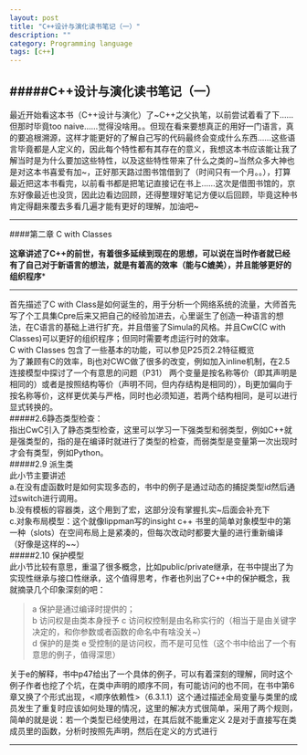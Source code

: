 ```yaml
---
layout: post
title: "C++设计与演化读书笔记（一）"
description: ""
category: Programming language
tags: [c++]
---
```



#####C++设计与演化读书笔记（一）
---



最近开始看这本书（C++设计与演化）了~C++之父执笔，以前尝试着看了下……但那时毕竟too naive……觉得没啥用。。但现在看来要想真正的用好一门语言，真的要追根溯源，这样才能更好的了解自己写的代码最终会变成什么东西……这些语言毕竟都是人定义的，因此每个特性都有其存在的意义，我想这本书应该能让我了解当时是为什么要加这些特性，以及这些特性带来了什么之类的~当然众多大神也是对这本书喜爱有加~，正好那天路过图书馆借到了（时间只有一个月。。），打算最近把这本书看完，以前看书都是把笔记直接记在书上……这次是借图书馆的，京东好像最近也没货，因此边看边回顾，还得整理好笔记方便以后回顾，毕竟这种书肯定得翻来覆去多看几遍才能有更好的理解，加油吧~
 
-----------


####第二章 C with Classes

**这章讲述了C++的前世，有着很多延续到现在的思想，可以说在当时作者就已经有了自己对于新语言的想法，就是有着高的效率（能与C媲美），并且能够更好的组织程序***


-----
首先描述了C with Class是如何诞生的，用于分析一个网络系统的流量，大师首先写了个工具集Cpre后来又把自己的经验加进去，心里诞生了创造一种语言的想法，在C语言的基础上进行扩充，并且借鉴了Simula的风格。并且CwC(C with Classes)可以更好的组织程序；但同时需要考虑运行时的效率。  
C with Classes 包含了一些基本的功能，可以参见P25页2.2特征概览  
为了兼顾有C的效率，Bj也对CWC做了很多的改变，例如加入inline机制，在2.5连接模型中探讨了一个有意思的问题（P31）  两个变量是按名称等价（即其声明是相同的）或者是按照结构等价（声明不同，但内存结构是相同的），Bj更加偏向于按名称等价，这样更优美与严格，同时也必须知道，若两个结构相同，是可以进行显式转换的。  
#####2.6静态类型检查：  
指出CwC引入了静态类型检查，这里可以学习一下强类型和弱类型，例如C++就是强类型的，指的是在编译时就进行了类型的检查，而弱类型是变量第一次出现时才会有类型，例如Python。   
#####2.9 派生类   
此小节主要讲述   
a.在没有虚函数时是如何实现多态的，书中的例子是通过动态的捕捉类型id然后通过switch进行调用。  
b.没有模板的容器类，这个用到了宏，这部分没有掌握扎实~后面会补充下  
c.对象布局模型：这个就像lippman写的insight c++ 书里的简单对象模型中的第一种（slots）在空间布局上是紧凑的，但每次改动时都要大量的进行重新编译（好像是这样的~~）  
#####2.10 保护模型  
此小节比较有意思，重温了很多概念，比如public/private继承，在书中提出了为实现性继承与接口性继承，这个值得思考，作者也列出了C++中的保护概念，我就摘录几个印象深刻的吧：  
> a 保护是通过编译时提供的；  
> b 访问权是由类本身授予
> c 访问权控制是由名称实行的（相当于是由关键字决定的，和你参数或者函数的命名中有啥没关~）  
> d 保护的是类
> e 受控制的是访问权，而不是可见性（这个书中给出了一个有意思的例子，值得深思）  

关于e的解释，书中p47给出了一个具体的例子，可以有着深刻的理解，同时这个例子作者也挖了个坑，在类中声明的顺序不同，有可能访问的也不同，在书中第6章又换了个形式出现，<顺序依赖性>（6.3.1.1）这个通过描述全局变量与类里的成员发生了重复时应该如何处理的情况，这里的解决方式很简单，采用了两个规则，简单的就是说：若一个类型已经使用过，在其后就不能重定义
2是对于直接写在类成员里的函数，分析时按照先声明，然后在定义的方式进行

--------------------------------------